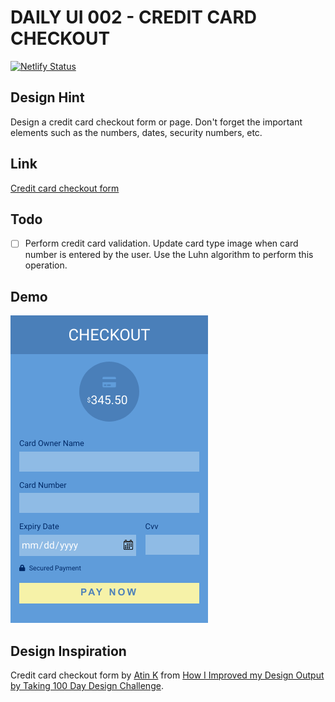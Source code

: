 # DAILY UI 002 - CREDIT CARD CHECKOUT

[![Netlify Status](https://api.netlify.com/api/v1/badges/4d503eaa-7ced-4ccc-97c8-56c810502fd4/deploy-status)](https://app.netlify.com/sites/cc-checkout-form/deploys)

## Design Hint

Design a credit card checkout form or page. Don't forget the important elements such as the numbers, dates, security numbers, etc.

## Link

[Credit card checkout form](https://cc-checkout-form.netlify.app/)

## Todo

- [ ] Perform credit card validation. Update card type image when card number is entered by the user. Use the Luhn algorithm to perform this operation.

## Demo

![Credit card checkout image](https://github.com/khwilo/002-credit-card-checkout/blob/master/demo/credit-card-checkout-image.png)

## Design Inspiration

Credit card checkout form by [Atin K](https://uxplanet.org/@markaunit) from [How I Improved my Design Output by Taking 100 Day Design Challenge](https://uxplanet.org/how-i-improved-my-design-output-by-taking-100-day-design-challenge-19efdce6458f).
